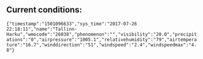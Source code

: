 ## Current conditions: 
 ``` {"timestamp":"1501096633","sys_time":"2017-07-26 22:18:11","name":"Tallinn-Harku","wmocode":"26038","phenomenon":"","visibility":"20.0","precipitations":"0","airpressure":"1005.1","relativehumidity":"79","airtemperature":"16.7","winddirection":"51","windspeed":"2.4","windspeedmax":"4.8"} ```
